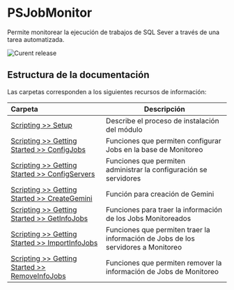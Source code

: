 # PSJobMonitor

Permite monitorear la ejecución de trabajos de SQL Sever a través de una tarea automatizada.

![Curent release](https://img.shields.io/badge/version-1.1.6495.56114-f39f37.svg)


## Estructura de la documentación

Las carpetas corresponden a los siguientes recursos de información:

| Carpeta  | Descripción  |
|:---|---|
| [Scripting >> Setup](Scripting/setup)  | Describe el proceso de instalación del módulo |
| [Scripting >> Getting Started >> ConfigJobs](Scripting/getting-started/ConfigJobs)  | Funciones que permiten configurar Jobs en la base de Monitoreo |
| [Scripting >> Getting Started >> ConfigServers](Scripting/getting-started/ConfigServers)  | Funciones que permiten administrar la configuración se servidores |
| [Scripting >> Getting Started >> CreateGemini](Scripting/getting-started/CreateGemini)  | Función para creación de Gemini |
| [Scripting >> Getting Started >> GetInfoJobs](Scripting/getting-started/GetInfoJobs)  | Funciones para traer la información de los Jobs Monitoreados |
| [Scripting >> Getting Started >> ImportInfoJobs](Scripting/getting-started/ImportInfoJobs)  | Funciones que permiten traer la información de Jobs de los servidores a Monitoreo |
| [Scripting >> Getting Started >> RemoveInfoJobs](Scripting/getting-started/RemoveInfoJobs)  | Funciones que permiten remover la información de Jobs de Monitoreo |
